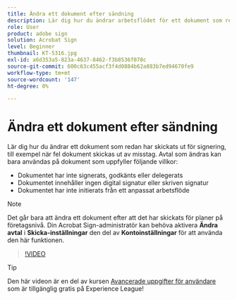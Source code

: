 ```yaml
---
title: Ändra ett dokument efter sändning
description: Lär dig hur du ändrar arbetsflödet för ett dokument som redan bearbetas
role: User
product: adobe sign
solution: Acrobat Sign
level: Beginner
thumbnail: KT-5316.jpg
exl-id: a6d353a5-823a-4637-8462-f3b8536f078c
source-git-commit: 600c63c455acf3f4d0884b62a883b7ed94670fe9
workflow-type: tm+mt
source-wordcount: '147'
ht-degree: 0%

---
```


# Ändra ett dokument efter sändning

Lär dig hur du ändrar ett dokument som redan har skickats ut för signering, till exempel när fel dokument skickas ut av misstag. Avtal som ändras kan bara användas på dokument som uppfyller följande villkor:

* Dokumentet har inte signerats, godkänts eller delegerats
* Dokumentet innehåller ingen digital signatur eller skriven signatur
* Dokumentet har inte initierats från ett anpassat arbetsflöde


>[!NOTE]
>
>Det går bara att ändra ett dokument efter att det har skickats för planer på företagsnivå. Din Acrobat Sign-administratör kan behöva aktivera **Ändra avtal** i **Skicka-inställningar** den del av **Kontoinställningar** för att använda den här funktionen.

>[!VIDEO](https://video.tv.adobe.com/v/342299?hidetitle=true)

>[!TIP]
>
>Den här videon är en del av kursen [Avancerade uppgifter för användare](https://experienceleague.adobe.com/?recommended=Sign-U-1-2020.3) som är tillgänglig gratis på Experience League!
